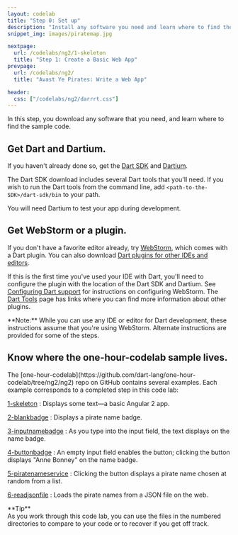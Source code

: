 ```yaml
---
layout: codelab
title: "Step 0: Set up"
description: "Install any software you need and learn where to find the sample code."
snippet_img: images/piratemap.jpg

nextpage:
  url: /codelabs/ng2/1-skeleton
  title: "Step 1: Create a Basic Web App"
prevpage:
  url: /codelabs/ng2/
  title: "Avast Ye Pirates: Write a Web App"

header:
  css: ["/codelabs/ng2/darrrt.css"]
---
```


In this step, you download any software that you need,
and learn where to find the sample code.

## <i class="fa fa-anchor"> </i> Get Dart and Dartium.

<div class="trydart-step-details" markdown="1">

If you haven't already done so, get the [Dart SDK](/downloads/)
and [Dartium](/tools/dartium/#getting-dartium).

The Dart SDK download includes several Dart tools that you'll need.
If you wish to run the Dart tools from the command line, add
`<path-to-the-SDK>/dart-sdk/bin` to your path.

You will need Dartium to test your app during development.
</div>

## <i class="fa fa-anchor"> </i> Get WebStorm or a plugin.

<div class="trydart-step-details" markdown="1">

If you don't have a favorite editor already, try
[WebStorm](https://confluence.jetbrains.com/display/WI/Getting+started+with+Dart),
which comes with a Dart plugin. You can also download
[Dart plugins for other IDEs and editors](/tools/).

If this is the first time you've used your IDE with Dart, you'll
need to configure the plugin with the location of the Dart SDK and
Dartium. See
[Configuring Dart support](/tools/webstorm/#configuring-dart-support)
for instructions on configuring WebStorm. The
[Dart Tools](/tools/) page has links where you can find more information
about other plugins.

<aside class="alert alert-info" markdown="1">
**Note:**
While you can use any IDE or editor for Dart development,
these instructions assume that you're using WebStorm.
Alternate instructions are provided for some of the steps.
</aside>

</div>

## <i class="fa fa-anchor"> </i> Know where the one-hour-codelab sample lives.

<div class="trydart-step-details" markdown="1">
The [one-hour-codelab](https://github.com/dart-lang/one-hour-codelab/tree/ng2/ng2)
repo on GitHub contains several examples.
Each example corresponds to a completed step in this code lab:

[1-skeleton](https://github.com/dart-lang/one-hour-codelab/tree/ng2/ng2/1-skeleton)
: Displays some text&mdash;a basic Angular 2 app.

[2-blankbadge](https://github.com/dart-lang/one-hour-codelab/tree/ng2/ng2/2-blankbadge)
: Displays a pirate name badge.

[3-inputnamebadge](https://github.com/dart-lang/one-hour-codelab/tree/ng2/ng2/3-inputnamebadge)
: As you type into the input field,
  the text displays on the name badge.

[4-buttonbadge](https://github.com/dart-lang/one-hour-codelab/tree/ng2/ng2/4-buttonbadge)
: An empty input field enables the button;
  clicking the button displays "Anne Bonney" on the name badge.

[5-piratenameservice](https://github.com/dart-lang/one-hour-codelab/tree/ng2/ng2/5-piratenameservice)
: Clicking the button displays a pirate name chosen at random from a list.

[6-readjsonfile](https://github.com/dart-lang/one-hour-codelab/tree/ng2/ng2/6-readjsonfile)
: Loads the pirate names from a JSON file on the web.

<aside class="alert alert-success" markdown="1">
<i class="fa fa-lightbulb-o"> </i> **Tip** <br>
As you work through this code lab,
you can use the files in the numbered directories to compare to your code
or to recover if you get off track.
</aside>

</div>
